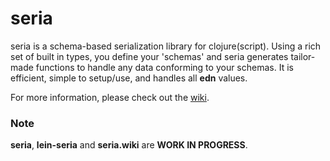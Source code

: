 # seria
seria is a schema-based serialization library for clojure(script). Using a rich
set of built in types, you define your 'schemas' and seria generates tailor-made
functions to handle any data conforming to your schemas. It is efficient,
simple to setup/use, and handles all **edn** values.

For more information, please check out the [wiki](https://github.com/moxaj/seria/wiki).

### Note
**seria**, **lein-seria** and **seria.wiki** are **WORK IN PROGRESS**.
